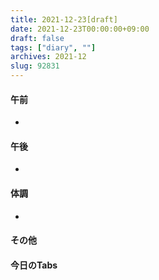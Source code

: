 ```yaml
---
title: 2021-12-23[draft]
date: 2021-12-23T00:00:00+09:00
draft: false
tags: ["diary", ""]
archives: 2021-12
slug: 92831
---
```

#### 午前
- 
#### 午後
- 
#### 体調
- 
#### その他
#### 今日のTabs